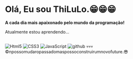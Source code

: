 <h1>Olá, Eu sou ThiLuLo.😁😁😁</h1>
<p><strong>A cada dia mais apaixonado pelo mundo da programação!</strong></p>
<p>Atualmente estou aprendendo...</p>

<div style="display: inline-block;"><br>
<img aling="center" alt="Html5" src="https://img.shields.io/badge/HTML5-E34F26?style=for-the-badge&logo=html5&logoColor=white"/>
<img aling="center" alt="CSS3" src="https://img.shields.io/badge/CSS3-1572B6?style=for-the-badge&logo=css3&logoColor=white"/>
<img aling="center" alt="JavaScript" src="https://img.shields.io/badge/JavaScript-F7DF1E?style=for-the-badge&logo=javascript&logoColor=black"/>
<img aling="center" alt="github" src="https://img.shields.io/badge/GitHub-100000?style=for-the-badge&logo=github&logoColor=white"/>
</div>
💀💀💀<br>
&copy;npossomudaropassadomaspossoconstruirumnovofuture.😎


